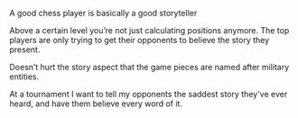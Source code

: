 A good chess player is basically a good storyteller

Above a certain level you’re not just calculating positions anymore. The top players are only trying to get their opponents to believe the story they present.

Doesn’t hurt the story aspect that the game pieces are named after military entities.

At a tournament I want to tell my opponents the saddest story they've ever heard, and have them believe every word of it.